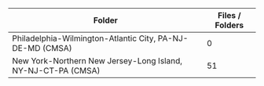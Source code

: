 | Folder                                                       |   Files / Folders |
|--------------------------------------------------------------|-------------------|
| Philadelphia-Wilmington-Atlantic City, PA-NJ-DE-MD (CMSA)    |                 0 |
| New York-Northern New Jersey-Long Island, NY-NJ-CT-PA (CMSA) |                51 |